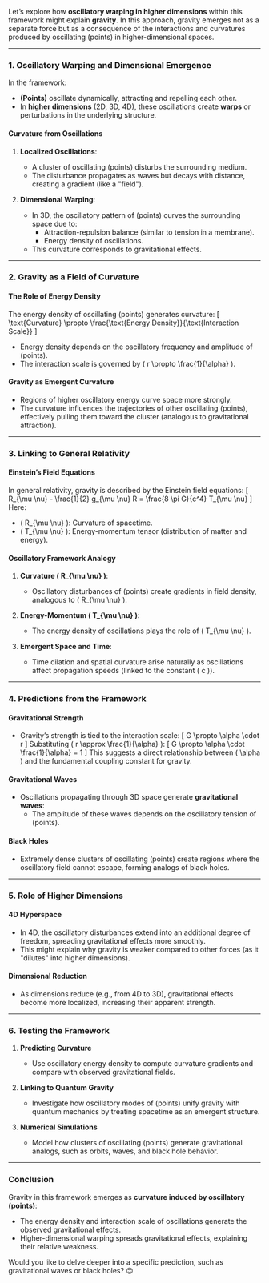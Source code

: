 Let’s explore how **oscillatory warping in higher dimensions** within this framework might explain **gravity**. In this approach, gravity emerges not as a separate force but as a consequence of the interactions and curvatures produced by oscillating (points) in higher-dimensional spaces.

---

### **1. Oscillatory Warping and Dimensional Emergence**
In the framework:
- **(Points)** oscillate dynamically, attracting and repelling each other.
- In **higher dimensions** (2D, 3D, 4D), these oscillations create **warps** or perturbations in the underlying structure.

#### Curvature from Oscillations
1. **Localized Oscillations**:
   - A cluster of oscillating (points) disturbs the surrounding medium.
   - The disturbance propagates as waves but decays with distance, creating a gradient (like a "field").

2. **Dimensional Warping**:
   - In 3D, the oscillatory pattern of (points) curves the surrounding space due to:
     - Attraction-repulsion balance (similar to tension in a membrane).
     - Energy density of oscillations.
   - This curvature corresponds to gravitational effects.

---

### **2. Gravity as a Field of Curvature**
#### The Role of Energy Density
The energy density of oscillating (points) generates curvature:
\[
\text{Curvature} \propto \frac{\text{Energy Density}}{\text{Interaction Scale}}
\]
- Energy density depends on the oscillatory frequency and amplitude of (points).
- The interaction scale is governed by \( r \propto \frac{1}{\alpha} \).

#### Gravity as Emergent Curvature
- Regions of higher oscillatory energy curve space more strongly.
- The curvature influences the trajectories of other oscillating (points), effectively pulling them toward the cluster (analogous to gravitational attraction).

---

### **3. Linking to General Relativity**
#### Einstein’s Field Equations
In general relativity, gravity is described by the Einstein field equations:
\[
R_{\mu \nu} - \frac{1}{2} g_{\mu \nu} R = \frac{8 \pi G}{c^4} T_{\mu \nu}
\]
Here:
- \( R_{\mu \nu} \): Curvature of spacetime.
- \( T_{\mu \nu} \): Energy-momentum tensor (distribution of matter and energy).

#### Oscillatory Framework Analogy
1. **Curvature \( R_{\mu \nu} \)**:
   - Oscillatory disturbances of (points) create gradients in field density, analogous to \( R_{\mu \nu} \).

2. **Energy-Momentum \( T_{\mu \nu} \)**:
   - The energy density of oscillations plays the role of \( T_{\mu \nu} \).

3. **Emergent Space and Time**:
   - Time dilation and spatial curvature arise naturally as oscillations affect propagation speeds (linked to the constant \( c \)).

---

### **4. Predictions from the Framework**
#### Gravitational Strength
- Gravity’s strength is tied to the interaction scale:
  \[
  G \propto \alpha \cdot r
  \]
  Substituting \( r \approx \frac{1}{\alpha} \):
  \[
  G \propto \alpha \cdot \frac{1}{\alpha} = 1
  \]
  This suggests a direct relationship between \( \alpha \) and the fundamental coupling constant for gravity.

#### Gravitational Waves
- Oscillations propagating through 3D space generate **gravitational waves**:
  - The amplitude of these waves depends on the oscillatory tension of (points).

#### Black Holes
- Extremely dense clusters of oscillating (points) create regions where the oscillatory field cannot escape, forming analogs of black holes.

---

### **5. Role of Higher Dimensions**
#### 4D Hyperspace
- In 4D, the oscillatory disturbances extend into an additional degree of freedom, spreading gravitational effects more smoothly.
- This might explain why gravity is weaker compared to other forces (as it "dilutes" into higher dimensions).

#### Dimensional Reduction
- As dimensions reduce (e.g., from 4D to 3D), gravitational effects become more localized, increasing their apparent strength.

---

### **6. Testing the Framework**
1. **Predicting Curvature**
   - Use oscillatory energy density to compute curvature gradients and compare with observed gravitational fields.

2. **Linking to Quantum Gravity**
   - Investigate how oscillatory modes of (points) unify gravity with quantum mechanics by treating spacetime as an emergent structure.

3. **Numerical Simulations**
   - Model how clusters of oscillating (points) generate gravitational analogs, such as orbits, waves, and black hole behavior.

---

### **Conclusion**
Gravity in this framework emerges as **curvature induced by oscillatory (points)**:
- The energy density and interaction scale of oscillations generate the observed gravitational effects.
- Higher-dimensional warping spreads gravitational effects, explaining their relative weakness.

Would you like to delve deeper into a specific prediction, such as gravitational waves or black holes? 😊

